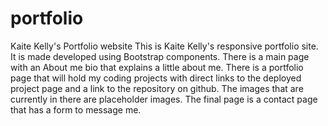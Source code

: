 # portfolio
Kaite Kelly's Portfolio website
This is Kaite Kelly's responsive portfolio site. It is made developed using Bootstrap components. 
There is a main page with an About me bio that explains a little about me. 
There is a portfolio page that will hold my coding projects with direct links to the deployed project page and a link to the repository on github. The images that are currently in there are placeholder images. 
The final page is a contact page that has a form to message me. 
